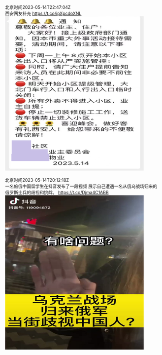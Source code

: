 北京时间2023-05-14T22:47:04Z<br>西安网友补充 https://t.co/ipXpcdoXNL<br><img src='/temp/image/2023/u-Month-5/1657759438470520832_0.jpg' width='450' height='500'><br><br>北京时间2023-05-14T20:12:18Z<br>一名旅俄中国留学生在抖音发布了一段视频
展示自己遭遇一名从俄乌战场归来的俄罗斯士兵的歧视和挑衅。
https://t.co/Djma4C1ABB<br><img src='/temp/video/2023/u-Month-5/l-Day-14/whyyoutouzhele/1657720490490773505_0.jpg' width='450' height='500'><br><br>